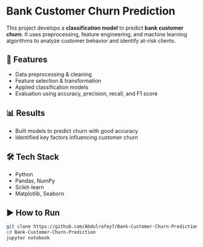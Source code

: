 # Bank Customer Churn Prediction

This project develops a **classification model** to predict **bank customer churn**. It uses preprocessing, feature engineering, and machine learning algorithms to analyze customer behavior and identify at-risk clients.

## 🚀 Features
- Data preprocessing & cleaning
- Feature selection & transformation
- Applied classification models
- Evaluation using accuracy, precision, recall, and F1 score

## 📊 Results
- Built models to predict churn with good accuracy
- Identified key factors influencing customer churn

## 🛠️ Tech Stack
- Python
- Pandas, NumPy
- Scikit-learn
- Matplotlib, Seaborn

## ▶️ How to Run
```bash
git clone https://github.com/Abdulrafey7/Bank-Customer-Churn-Prediction.git
cd Bank-Customer-Churn-Prediction
jupyter notebook
